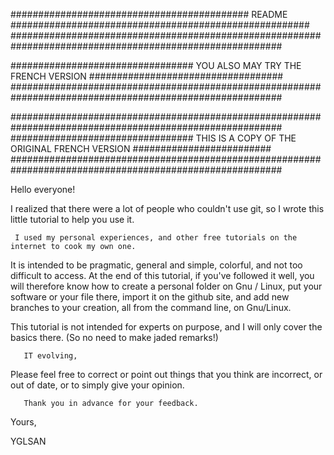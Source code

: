 
########################################### README ######################################################
#########################################################################################################
 
################################# YOU ALSO MAY TRY THE FRENCH VERSION ###################################
#########################################################################################################

#########################################################################################################
################################# THIS IS A COPY OF THE ORIGINAL FRENCH VERSION #########################
#########################################################################################################




Hello everyone!


I realized that there were a lot of people who couldn't use git, so I wrote this little tutorial to help you use it.

     I used my personal experiences, and other free tutorials on the internet to cook my own one.


It is intended to be pragmatic, general and simple, colorful, and not too difficult to access.
At the end of this tutorial, if you've followed it well, you will therefore know how to create a personal folder on Gnu / Linux, put your software or your file there, import it on the github site, and add new branches to your creation, all from the command line, on Gnu/Linux.


This tutorial is not intended for experts on purpose, and I will only cover the basics there. (So ​​no need to make jaded remarks!)



       IT evolving,

Please feel free to correct or point out things that you think are incorrect, or out of date, or to simply give your opinion.

       Thank you in advance for your feedback.

Yours,

YGLSAN
